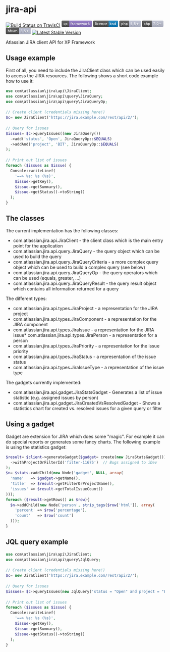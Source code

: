 jira-api
========

[![Build Status on TravisCI](https://secure.travis-ci.org/xp-forge/jira-api.svg)](http://travis-ci.org/xp-forge/jira-api)
[![XP Framework Module](https://raw.githubusercontent.com/xp-framework/web/master/static/xp-framework-badge.png)](https://github.com/xp-framework/core)
[![BSD Licence](https://raw.githubusercontent.com/xp-framework/web/master/static/licence-bsd.png)](https://github.com/xp-framework/core/blob/master/LICENCE.md)
[![Required PHP 5.5+](https://raw.githubusercontent.com/xp-framework/web/master/static/php-5_5plus.png)](http://php.net/)
[![Supports PHP 7.0+](https://raw.githubusercontent.com/xp-framework/web/master/static/php-7_0plus.png)](http://php.net/)
[![Supports HHVM 3.5+](https://raw.githubusercontent.com/xp-framework/web/master/static/hhvm-3_5plus.png)](http://hhvm.com/)
[![Latest Stable Version](https://poser.pugx.org/xp-forge/jira-api/version.png)](https://packagist.org/packages/xp-forge/jira-api)

Atlassian JIRA client API for XP Framework

Usage example
--
First of all, you need to include the JiraClient class which can be used easily to access the JIRA resources. The following shows a short code example how to use it:

```php
use com\atlassian\jira\api\JiraClient;
use com\atlassian\jira\api\query\JiraQuery;
use com\atlassian\jira\api\query\JiraQueryOp;

// Create client (credentials missing here!)
$c= new JiraClient('https://jira.example.com/rest/api/2/');

// Query for issues
$issues= $c->queryIssues((new JiraQuery())
  ->add('status', 'Open', JiraQueryOp::$EQUALS)
  ->addAnd('project', 'BIT', JiraQueryOp::$EQUALS)
);

// Print out list of issues
foreach ($issues as $issue) {
  Console::writeLinef(
    '==> %s: %s (%s)',
    $issue->getKey(),
    $issue->getSummary(),
    $issue->getStatus()->toString()
  );
}
```

The classes
-- 
The current implementation has the following classes:

* com.atlassian.jira.api.JiraClient - the client class which is the main entry point for the application
* com.atlassian.jira.api.query.JiraQuery - the query object which can be used to build the query
* com.atlassian.jira.api.query.JiraQueryCriteria - a more complex query object which can be used to build a complex query (see below)
* com.atlassian.jira.api.query.JiraQueryOp - the query operators which can be used (equals, greater, ...)
* com.atlassian.jira.api.query.JiraQueryResult - the query result object which contains all information returned for a query
 
The different types:

* com.atlassian.jira.api.types.JiraProject - a representation for the JIRA project
* com.atlassian.jira.api.types.JiraComponent - a representation for the JIRA component
* com.atlassian.jira.api.types.JiraIssue - a representation for the JIRA issue* com.atlassian.jira.api.types.JiraPerson - a representation for a person
* com.atlassian.jira.api.types.JiraPriority - a representation for the issue  priority
* com.atlassian.jira.api.types.JiraStatus - a representation of the issue status
* com.atlassian.jira.api.types.JiraIssueType - a representation of the issue type
 
The gadgets currently implemented:

* com.atlassian.jira.api.gadget.JiraStatsGadget - Generates a list of issue statistic (e.g. assigned issues by person)
* com.atlassian.jira.api.gadget.JiraCreatedVsResolvedGadget - Shows a statistics chart for created vs. resolved issues for a given query or filter

Using a gadget
--
Gadget are extension for JIRA which does some "magic". For example it can do special reports or generates some fancy charts. The following example is using the statistics gadget:

```php
$result= $client->generateGadget($gadget= create(new JiraStatsGadget())
  ->withProjectOrFilterId('filter-11675')  // Bugs assigned to iDev
);
$n= $stats->addChild(new Node('gadget', NULL, array(
  'name'   => $gadget->getName(),
  'title'  => $result->getFilterOrProjectName(),
  'issues' => $result->getTotalIssueCount()
)));
foreach ($result->getRows() as $row){
  $n->addChild(new Node('person', strip_tags($row['html']), array(
    'percent' => $row['percentage'],
    'count'   => $row['count']
  )));
}
```


JQL query example
--
```php
use com\atlassian\jira\api\JiraClient;
use com\atlassian\jira\api\query\JqlQuery;

// Create client (credentials missing here!)
$c= new JiraClient('https://jira.example.com/rest/api/2/');

// Query for issues
$issues= $c->queryIssues(new JqlQuery('status = "Open" and project = "Example"'));

// Print out list of issues
foreach ($issues as $issue) {
  Console::writeLinef(
    '==> %s: %s (%s)',
    $issue->getKey(),
    $issue->getSummary(),
    $issue->getStatus()->toString()
  );
}
```
